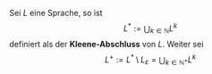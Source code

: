 Sei $L$ eine Sprache, so ist $$L^* := \bigcup_{k \in \mathbb{N}}{L^k}$$ definiert als der **Kleene-Abschluss** von $L$. Weiter sei $$L^+ := L^* \setminus L_\varepsilon = \bigcup_{k\in\mathbb{N}^+}L^k$$
